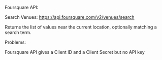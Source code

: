 Foursquare API:

Search Venues:
https://api.foursquare.com/v2/venues/search

Returns the list of values near the current location, optionally matching a search term.



Problems:

Foursquare API gives a Client ID and a Client Secret but no API key